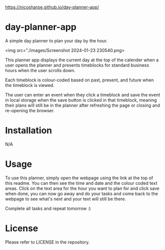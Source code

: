 https://nicosharpe.github.io/day-planner-app/

# day-planner-app

A simple day planner to plan your day by the hour.

<img src="./images/Screenshot 2024-01-23 230540.png>

This planner app displays the current day at the top of the calender when a user opens the planner and presents timeblocks for standard business hours when the user scrolls down.

Each timeblock is colour-coded based on past, present, and future when the timeblock is viewed.

The user can enter an event when they click a timeblock and save the event in local storage when the save button is clicked in that timeblock, meaning their plans will still be in the planner after refreshing the page or closing and re-opening the browser.

# Installation
N/A

# Usage

To use this planner, simply open the webpage using the link at the top of this readme. You can then see the time and date and the colour coded text areas. Click on the text area for the hour you want to plan for and click save when done, you can now go away and do your tasks and come back to the webpage to see what's next and your text will still be there.

Complete all tasks and repeat tomorrow :)

# License

Please refer to LICENSE in the repository.



